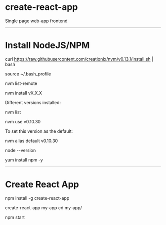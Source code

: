 # create-react-app
Single page web-app frontend

****
# Install NodeJS/NPM
curl https://raw.githubusercontent.com/creationix/nvm/v0.13.1/install.sh | bash

source ~/.bash_profile

nvm list-remote

nvm install vX.X.X

Different versions installed:

nvm list

nvm use v0.10.30

To set this version as the default:

nvm alias default v0.10.30

node --version

yum install npm -y

***

# Create React App
npm install -g create-react-app

create-react-app my-app
cd my-app/

npm start
